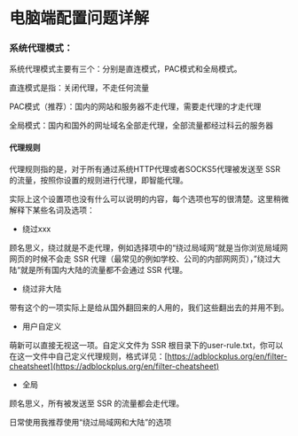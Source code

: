 # 电脑端配置问题详解

### 系统代理模式：

系统代理模式主要有三个：分别是直连模式，PAC模式和全局模式。

直连模式是指：关闭代理，不走任何流量

PAC模式（推荐）：国内的网站和服务器不走代理，需要走代理的才走代理

全局模式：国内和国外的网址域名全部走代理，全部流量都经过科云的服务器

#### 代理规则

代理规则指的是，对于所有通过系统HTTP代理或者SOCKS5代理被发送至 SSR 的流量，按照你设置的规则进行代理，即智能代理。

实际上这个设置项也没有什么可以说明的内容，每个选项也写的很清楚。这里稍微解释下某些名词及选项：

* 绕过xxx

顾名思义，绕过就是不走代理，例如选择项中的“绕过局域网“就是当你浏览局域网网页的时候不会走 SSR 代理（最常见的例如学校、公司的内部网网页），”绕过大陆“就是所有国内大陆的流量都不会通过 SSR 代理。

* 绕过非大陆

带有这个的一项实际上是给从国外翻回来的人用的，我们这些翻出去的并用不到。

* 用户自定义

萌新可以直接无视这一项。自定义文件为 SSR 根目录下的user-rule.txt，你可以在这一文件中自己定义代理规则，格式详见：[https://adblockplus.org/en/filter-cheatsheet](https://adblockplus.org/en/filter-cheatsheet)

* 全局

顾名思义，所有被发送至 SSR 的流量都会走代理。

日常使用我推荐使用“绕过局域网和大陆”的选项


